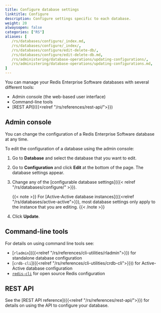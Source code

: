 ```yaml
---
title: Configure database settings
linktitle: Configure
description: Configure settings specific to each database.
weight: 20
alwaysopen: false
categories: ["RS"]
aliases: [
   /rs/databases/configure/_index.md,
   /rs/databases/configure/_index/,
   /rs/databases/configure/edit-delete-db/,
   /rs/databases/configure/edit-delete-db.md,
   /rs/administering/database-operations/updating-configurations/,
   /rs/administering/database-operations/updating-configurations.md,
]
---
```


You can manage your Redis Enterprise Software databases with several different tools:

- Admin console (the web-based user interface)
- Command-line tools
- [REST API]({{<relref "/rs/references/rest-api/">}})

## Admin console

You can change the configuration of a Redis Enterprise Software database at any time.<!--more-->

To edit the configuration of a database using the admin console:

1. Go to **Database** and select the database that you want to edit.
1. Go to **Configuration** and click **Edit** at the bottom of the page.
    The database settings appear.
1. Change any of the [configurable database settings]({{< relref "/rs/databases/configure/" >}}).

    {{< note >}}
For [Active-Active database instances]({{<relref "/rs/databases/active-active">}}), most database settings only apply to the instance that you are editing.
    {{< /note >}}

1. Click **Update**.

## Command-line tools

For details on using command line tools see:
- [`rladmin`]({{<relref "/rs/references/cli-utilities/rladmin">}}) for standalone database configuration
- [`crdb-cli`]({{<relref "/rs/references/cli-utilities/crdb-cli">}})) for Active-Active database configuration
- [`redis-cli`](https://redis.io/docs/manual/cli/) for open source Redis configuration

## REST API

See the [REST API reference]({{<relref "/rs/references/rest-api/">}}) for details on using the API to configure your database. 


